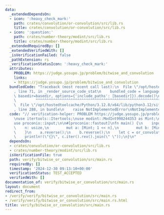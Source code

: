 ```yaml
---
data:
  _extendedDependsOn:
  - icon: ':heavy_check_mark:'
    path: crates/convolution/or-convolution/src/lib.rs
    title: crates/convolution/or-convolution/src/lib.rs
  - icon: ':question:'
    path: crates/number-theory/modint/src/lib.rs
    title: crates/number-theory/modint/src/lib.rs
  _extendedRequiredBy: []
  _extendedVerifiedWith: []
  _isVerificationFailed: false
  _pathExtension: rs
  _verificationStatusIcon: ':heavy_check_mark:'
  attributes:
    PROBLEM: https://judge.yosupo.jp/problem/bitwise_and_convolution
    links:
    - https://judge.yosupo.jp/problem/bitwise_and_convolution
  bundledCode: "Traceback (most recent call last):\n  File \"/opt/hostedtoolcache/Python/3.12.8/x64/lib/python3.12/site-packages/onlinejudge_verify/documentation/build.py\"\
    , line 71, in _render_source_code_stat\n    bundled_code = language.bundle(stat.path,\
    \ basedir=basedir, options={'include_paths': [basedir]}).decode()\n          \
    \         ^^^^^^^^^^^^^^^^^^^^^^^^^^^^^^^^^^^^^^^^^^^^^^^^^^^^^^^^^^^^^^^^^^^^^^^^^^^^^^^^^\n\
    \  File \"/opt/hostedtoolcache/Python/3.12.8/x64/lib/python3.12/site-packages/onlinejudge_verify/languages/rust.py\"\
    , line 288, in bundle\n    raise NotImplementedError\nNotImplementedError\n"
  code: "// verification-helper: PROBLEM https://judge.yosupo.jp/problem/bitwise_and_convolution\n\
    \nuse itertools::Itertools;\nuse modint::ModInt998244353 as Mint;\nuse or_convolution::or_convolution;\n\
    use proconio::input;\n\n#[proconio::fastout]\nfn main() {\n    input! {\n    \
    \    n: usize,\n        mut a: [Mint; 1 << n],\n        mut b: [Mint; 1 << n],\n\
    \    }\n    a.reverse();\n    b.reverse();\n    let c = or_convolution(a, b);\n\
    \    println!(\"{}\", c.iter().rev().join(\" \"));\n}\n"
  dependsOn:
  - crates/convolution/or-convolution/src/lib.rs
  - crates/number-theory/modint/src/lib.rs
  isVerificationFile: true
  path: verify/bitwise_or_convolution/src/main.rs
  requiredBy: []
  timestamp: '2024-12-30 09:13:10+00:00'
  verificationStatus: TEST_ACCEPTED
  verifiedWith: []
documentation_of: verify/bitwise_or_convolution/src/main.rs
layout: document
redirect_from:
- /verify/verify/bitwise_or_convolution/src/main.rs
- /verify/verify/bitwise_or_convolution/src/main.rs.html
title: verify/bitwise_or_convolution/src/main.rs
---
```

